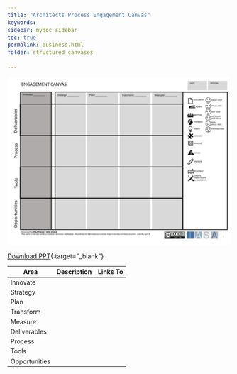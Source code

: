 ```yaml
---
title: "Architects Process Engagement Canvas"
keywords: 
sidebar: mydoc_sidebar
toc: true
permalink: business.html
folder: structured_canvases

---
```


![image001](media/architects_process_engagement_canvas001.svg)

[Download PPT](media/ppt/architects_process_engagement_canvas.ppt){:target="_blank"}

| Area | Description | Links To |
| --- | --- | --- |
| Innovate |   |   |
| Strategy |   |   |
| Plan |   |   |
| Transform |   |   |
| Measure |   |   |
| Deliverables |   |   |
| Process |   |   |
| Tools |   |   |
| Opportunities |   |   |